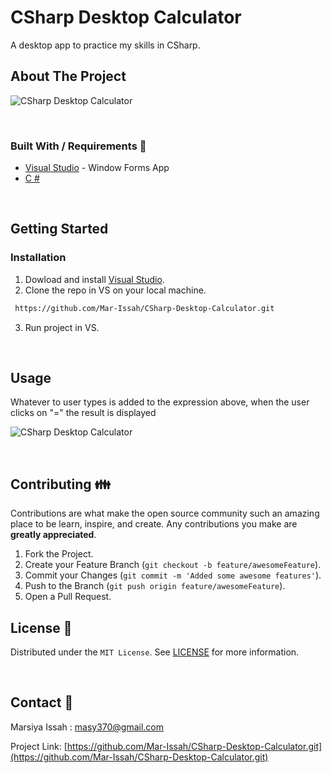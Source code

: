 # CSharp Desktop Calculator
A desktop app to practice my skills in CSharp.

## About The Project

![CSharp Desktop Calculator](https://res.cloudinary.com/dytnpjxrd/image/upload/v1617840976/My%20Website%20Projects/csharp_cal._bhvypw.png)

<br>

### Built With / Requirements :construction_worker:

- [Visual Studio](https://visualstudio.microsoft.com/) - Window Forms App
- [C #](https://docs.microsoft.com/en-us/dotnet/csharp/)

<br>

<!-- GETTING STARTED -->

## Getting Started

### Installation

1. Dowload and install [Visual Studio](https://visualstudio.microsoft.com/).
2.  Clone the repo in VS on your local machine.
   ```sh
    https://github.com/Mar-Issah/CSharp-Desktop-Calculator.git
   ```
3. Run project in VS.

<br>

<!-- USAGE EXAMPLES -->

## Usage

Whatever to user types is added to the expression above, when the user clicks on "=" the result is displayed

![CSharp Desktop Calculator](https://res.cloudinary.com/dytnpjxrd/image/upload/v1617840976/My%20Website%20Projects/csharp_cal._2_pilb0u.png)

<br>
<!-- CONTRIBUTING -->

## Contributing :family:

Contributions are what make the open source community such an amazing place to be learn, inspire, and create. Any contributions you make are **greatly appreciated**.

1. Fork the Project.
2. Create your Feature Branch (`git checkout -b feature/awesomeFeature`).
3. Commit your Changes (`git commit -m 'Added some awesome features'`).
4. Push to the Branch (`git push origin feature/awesomeFeature`).
5. Open a Pull Request.
   <br>

<!-- LICENSE -->

## License :page_facing_up:

Distributed under the `MIT License`. See [LICENSE](https://choosealicense.com/licenses/mit/) for more information.

<!-- CONTACT -->

<br>

## Contact :e-mail:

Marsiya Issah : masy370@gmail.com

Project Link: [https://github.com/Mar-Issah/CSharp-Desktop-Calculator.git](https://github.com/Mar-Issah/CSharp-Desktop-Calculator.git)
